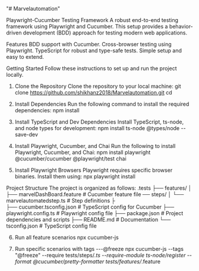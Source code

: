 "# Marvelautomation" 

Playwright-Cucumber Testing Framework
A robust end-to-end testing framework using Playwright and Cucumber. This setup provides a behavior-driven development (BDD) approach for testing modern web applications.

Features
BDD support with Cucumber.
Cross-browser testing using Playwright.
TypeScript for robust and type-safe tests.
Simple setup and easy to extend.

Getting Started
Follow these instructions to set up and run the project locally.

1. Clone the Repository
Clone the repository to your local machine:
git clone https://github.com/shikhanz2018/Marvelautomation.git
cd <your-repo-name>

2. Install Dependencies
Run the following command to install the required dependencies:
npm install

3. Install TypeScript and Dev Dependencies
Install TypeScript, ts-node, and node types for development:
npm install ts-node @types/node --save-dev

4. Install Playwright, Cucumber, and Chai
Run the following to install Playwright, Cucumber, and Chai:
npm install playwright @cucumber/cucumber @playwright/test chai

5. Install Playwright Browsers
Playwright requires specific browser binaries. Install them using:
npx playwright install


Project Structure
The project is organized as follows:
.tests
├── features/
│   ├── marvelDashBoard.feature          # Cucumber feature file
 ── steps/
│       └── marvelautomatedstep.ts     # Step definitions
├                
├── cucumber.tsconfig.json          # TypeScript config for Cucumber
├── playwright.config.ts            # Playwright config file
├── package.json                    # Project dependencies and scripts
├── README.md                       # Documentation
└── tsconfig.json                   # TypeScript config file


6. Run all feature scenarios 
npx cucumber-js

7. Run specific scenarios with tags ---@freeze
npx cucumber-js --tags "@freeze" --require tests/steps/*.ts --require-module ts-node/register --format @cucumber/pretty-formatter tests/features/*.feature